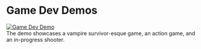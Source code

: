  # Game Dev Demos
[![Game Dev Demo]( https://img.youtube.com/vi/nWiYnrLm2do/0.jpg )](https://youtu.be/nWiYnrLm2do) <br>
The demo showcases a vampire survivor-esque game, an action game, and an in-progress shooter.
